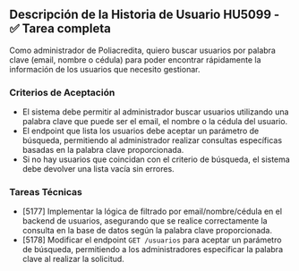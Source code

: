 ## Descripción de la Historia de Usuario HU5099 - ✅ Tarea completa 
 Como administrador de Poliacredita, quiero buscar usuarios por palabra clave (email, nombre o cédula) para poder encontrar rápidamente la información de los usuarios que necesito gestionar.
 ### Criterios de Aceptación
- El sistema debe permitir al administrador buscar usuarios utilizando una palabra clave que puede ser el email, el nombre o la cédula del usuario.
- El endpoint que lista los usuarios debe aceptar un parámetro de búsqueda, permitiendo al administrador realizar consultas específicas basadas en la palabra clave proporcionada.
- Si no hay usuarios que coincidan con el criterio de búsqueda, el sistema debe devolver una lista vacía sin errores.
 ### Tareas Técnicas
- [5177] Implementar la lógica de filtrado por email/nombre/cédula en el backend de usuarios, asegurando que se realice correctamente la consulta en la base de datos según la palabra clave proporcionada.
- [5178] Modificar el endpoint `GET /usuarios` para aceptar un parámetro de búsqueda, permitiendo a los administradores especificar la palabra clave al realizar la solicitud.
